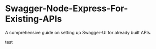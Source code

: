 # Swagger-Node-Express-For-Existing-APIs
A comprehensive guide on setting up Swagger-UI for already built APIs. 

test
